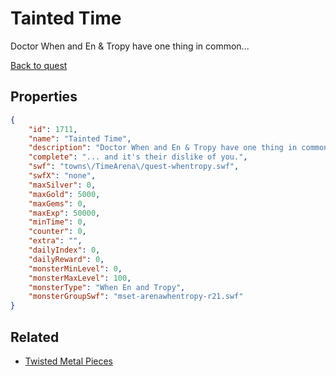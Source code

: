 # Tainted Time

Doctor When and En & Tropy have one thing in common...

[Back to quest](../quests.md)

## Properties

```json
{
    "id": 1711,
    "name": "Tainted Time",
    "description": "Doctor When and En & Tropy have one thing in common...",
    "complete": "... and it's their dislike of you.",
    "swf": "towns\/TimeArena\/quest-whentropy.swf",
    "swfX": "none",
    "maxSilver": 0,
    "maxGold": 5000,
    "maxGems": 0,
    "maxExp": 50000,
    "minTime": 0,
    "counter": 0,
    "extra": "",
    "dailyIndex": 0,
    "dailyReward": 0,
    "monsterMinLevel": 0,
    "monsterMaxLevel": 100,
    "monsterType": "When En and Tropy",
    "monsterGroupSwf": "mset-arenawhentropy-r21.swf"
}
```

## Related

- [Twisted Metal Pieces](../items/19647-twisted-metal-pieces.md)

